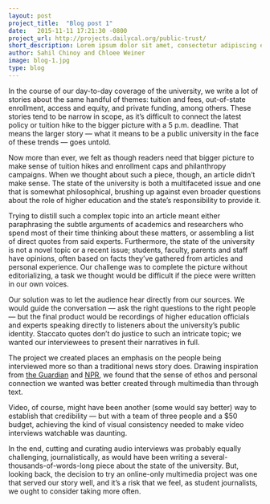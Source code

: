 ```yaml
---
layout: post
project_title:  "Blog post 1"
date:   2015-11-11 17:21:30 -0800
project_url: http://projects.dailycal.org/public-trust/
short_description: Lorem ipsum dolor sit amet, consectetur adipiscing elit, sed do eiusmod tempor incididunt ut labore et dolore magna aliqua. Ut enim ad minim veniam, quis nostrud exercitation ullamco laboris nisi ut aliquip ex ea commodo consequat.
author: Sahil Chinoy and Chloee Weiner
image: blog-1.jpg
type: blog
---
```

In the course of our day-to-day coverage of the university, we write a lot of stories about the same handful of themes: tuition and fees, out-of-state enrollment, access and equity, and private funding, among others. These stories tend to be narrow in scope, as it’s difficult to connect the latest policy or tuition hike to the bigger picture with a 5 p.m. deadline. That means the larger story — what it means to be a public university in the face of these trends — goes untold.

Now more than ever, we felt as though readers need that bigger picture to make sense of tuition hikes and enrollment caps and philanthropy campaigns. When we thought about such a piece, though, an article didn’t make sense. The state of the university is both a multifaceted issue and one that is somewhat philosophical, brushing up against even broader questions about the role of higher education and the state’s responsibility to provide it.

Trying to distill such a complex topic into an article meant either paraphrasing the subtle arguments of academics and researchers who spend most of their time thinking about these matters, or assembling a list of direct quotes from said experts. Furthermore, the state of the university is not a novel topic or a recent issue; students, faculty, parents and staff have opinions, often based on facts they’ve gathered from articles and personal experience. Our challenge was to complete the picture without editorializing, a task we thought would be difficult if the piece were written in our own voices.

Our solution was to let the audience hear directly from our sources. We would guide the conversation — ask the right questions to the right people — but the final product would be recordings of higher education officials and experts speaking directly to listeners about the university’s public identity. Staccato quotes don’t do justice to such an intricate topic; we wanted our interviewees to present their narratives in full.

The project we created places an emphasis on the people being interviewed more so than a traditional news story does. Drawing inspiration from [the Guardian](http://www.theguardian.com/world/interactive/2013/nov/01/snowden-nsa-files-surveillance-revelations-decoded) and [NPR](http://apps.npr.org/life-after-death/), we found that the sense of ethos and personal connection we wanted was better created through multimedia than through text.

Video, of course, might have been another (some would say better) way to establish that credibility — but with a team of three people and a $50 budget, achieving the kind of visual consistency needed to make video interviews watchable was daunting.

In the end, cutting and curating audio interviews was probably equally challenging, journalistically, as would have been writing a several-thousands-of-words-long piece about the state of the university. But, looking back, the decision to try an online-only multimedia project was one that served our story well, and it’s a risk that we feel, as student journalists, we ought to consider taking more often.

